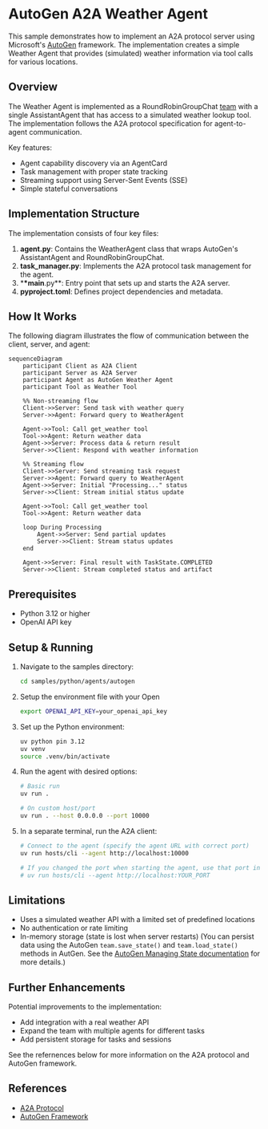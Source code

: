 # AutoGen A2A Weather Agent

This sample demonstrates how to implement an A2A protocol server using Microsoft's [AutoGen](https://microsoft.github.io/autogen/stable/user-guide/agentchat-user-guide/index.html) framework. The implementation creates a simple Weather Agent that provides (simulated) weather information via tool calls for various locations.

## Overview

The Weather Agent is implemented as a RoundRobinGroupChat [team](https://microsoft.github.io/autogen/stable/user-guide/agentchat-user-guide/tutorial/teams.html) with a single AssistantAgent that has access to a simulated weather lookup tool. The implementation follows the A2A protocol specification for agent-to-agent communication.

Key features:

- Agent capability discovery via an AgentCard
- Task management with proper state tracking
- Streaming support using Server-Sent Events (SSE)
- Simple stateful conversations

## Implementation Structure

The implementation consists of four key files:

1. **agent.py**: Contains the WeatherAgent class that wraps AutoGen's AssistantAgent and RoundRobinGroupChat.
2. **task_manager.py**: Implements the A2A protocol task management for the agent.
3. \***\*main**.py\*\*: Entry point that sets up and starts the A2A server.
4. **pyproject.toml**: Defines project dependencies and metadata.

## How It Works

The following diagram illustrates the flow of communication between the client, server, and agent:

```mermaid
sequenceDiagram
    participant Client as A2A Client
    participant Server as A2A Server
    participant Agent as AutoGen Weather Agent
    participant Tool as Weather Tool

    %% Non-streaming flow
    Client->>Server: Send task with weather query
    Server->>Agent: Forward query to WeatherAgent

    Agent->>Tool: Call get_weather tool
    Tool->>Agent: Return weather data
    Agent->>Server: Process data & return result
    Server->>Client: Respond with weather information

    %% Streaming flow
    Client->>Server: Send streaming task request
    Server->>Agent: Forward query to WeatherAgent
    Agent->>Server: Initial "Processing..." status
    Server->>Client: Stream initial status update

    Agent->>Tool: Call get_weather tool
    Tool->>Agent: Return weather data

    loop During Processing
        Agent->>Server: Send partial updates
        Server->>Client: Stream status updates
    end

    Agent->>Server: Final result with TaskState.COMPLETED
    Server->>Client: Stream completed status and artifact
```

## Prerequisites

- Python 3.12 or higher
- OpenAI API key

## Setup & Running

1. Navigate to the samples directory:

   ```bash
   cd samples/python/agents/autogen
   ```

2. Setup the environment file with your Open

   ```bash
   export OPENAI_API_KEY=your_openai_api_key
   ```

3. Set up the Python environment:

   ```bash
   uv python pin 3.12
   uv venv
   source .venv/bin/activate
   ```

4. Run the agent with desired options:

   ```bash
   # Basic run
   uv run .

   # On custom host/port
   uv run . --host 0.0.0.0 --port 10000
   ```

5. In a separate terminal, run the A2A client:

   ```bash
   # Connect to the agent (specify the agent URL with correct port)
   uv run hosts/cli --agent http://localhost:10000

   # If you changed the port when starting the agent, use that port instead
   # uv run hosts/cli --agent http://localhost:YOUR_PORT
   ```

## Limitations

- Uses a simulated weather API with a limited set of predefined locations
- No authentication or rate limiting
- In-memory storage (state is lost when server restarts) (You can persist data using the AutoGen `team.save_state()` and `team.load_state()` methods in AutGen. See the [AutoGen Managing State documentation](https://microsoft.github.io/autogen/dev/user-guide/agentchat-user-guide/tutorial/state.html) for more details.)

## Further Enhancements

Potential improvements to the implementation:

- Add integration with a real weather API
- Expand the team with multiple agents for different tasks
- Add persistent storage for tasks and sessions

See the refernences below for more information on the A2A protocol and AutoGen framework.

## References

- [A2A Protocol](https://github.com/google/A2A)
- [AutoGen Framework](https://microsoft.github.io/autogen/stable/user-guide/agentchat-user-guide/index.html)

